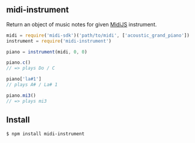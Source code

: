 ## midi-instrument

Return an object of music notes for given [MidiJS](https://github.com/mudcube/MIDI.js) instrument. 

```js
midi = require('midi-sdk')('path/to/midi', ['acoustic_grand_piano'])
instrument = require('midi-instrument')

piano = instrument(midi, 0, 0)

piano.c()
// => plays Do / C

piano['la#1']
// plays A# / La# 1

piano.mi3()
// => plays mi3
```

## Install

```bash
$ npm install midi-instrument
```

